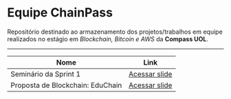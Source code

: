 # Equipe ChainPass

Repositório destinado ao armazenamento dos projetos/trabalhos em equipe realizados no estágio em *Blockchain, Bitcoin e AWS* da **Compass UOL**.

---

| Nome | Link |
| ----------- | ----------- |
| Seminário da Sprint 1 | [Acessar slide](https://github.com/pedrjose/equipe-chainpass/blob/main/materials/seminario-sprint1.pdf)  |
| Proposta de Blockchain: EduChain | [Acessar slide](https://github.com/pedrjose/equipe-chainpass/blob/main/materials/educhain-proposta.pdf) |
